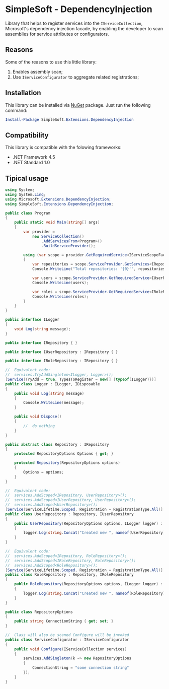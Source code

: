 # SimpleSoft - DependencyInjection
Library that helps to register services into the `IServiceCollection`, Microsoft's dependency injection facade, by enabling the developer to scan assemblies for service attributes or configurators.

## Reasons
Some of the reasons to use this little library:

1. Enables assembly scan;
2. Use `IServiceConfigurator` to aggregate related registrations;

## Installation 
This library can be installed via [NuGet](https://www.nuget.org/packages/SimpleSoft.Extensions.DependencyInjection) package. Just run the following command:

```powershell
Install-Package SimpleSoft.Extensions.DependencyInjection
```

## Compatibility

This library is compatible with the folowing frameworks:

* .NET Framework 4.5
* .NET Standard 1.0

## Tipical usage
```csharp
using System;
using System.Linq;
using Microsoft.Extensions.DependencyInjection;
using SimpleSoft.Extensions.DependencyInjection;

public class Program
{
	public static void Main(string[] args)
	{
		var provider =
			new ServiceCollection()
				.AddServicesFrom<Program>()
				.BuildServiceProvider();

		using (var scope = provider.GetRequiredService<IServiceScopeFactory>().CreateScope())
		{
			var repositories = scope.ServiceProvider.GetServices<IRepository>();
			Console.WriteLine("Total repositories: '{0}'", repositories.Count());

			var users = scope.ServiceProvider.GetRequiredService<IUserRepository>();
			Console.WriteLine(users);

			var roles = scope.ServiceProvider.GetRequiredService<IRoleRepository>();
			Console.WriteLine(roles);
		}
	}
}

public interface ILogger
{
	void Log(string message);
}

public interface IRepository { }

public interface IUserRepository : IRepository { }

public interface IRoleRepository : IRepository { }

//  Equivalent code:
//  services.TryAddSingleton<ILogger, Logger>();
[Service(TryAdd = true, TypesToRegister = new[] {typeof(ILogger)})]
public class Logger : ILogger, IDisposable
{
	public void Log(string message)
	{
		Console.WriteLine(message);
	}

	public void Dispose()
	{
		//  do nothing
	}
}

public abstract class Repository : IRepository
{
	protected RepositoryOptions Options { get; }

	protected Repository(RepositoryOptions options)
	{
		Options = options;
	}
}

//  Equivalent code:
//  services.AddScoped<IRepository, UserRepository>();
//  services.AddScoped<IUserRepository, UserRepository>();
//  services.AddScoped<UserRepository>();
[Service(ServiceLifetime.Scoped, Registration = RegistrationType.All)]
public class UserRepository : Repository, IUserRepository
{
	public UserRepository(RepositoryOptions options, ILogger logger) : base(options)
	{
		logger.Log(string.Concat("Created new ", nameof(UserRepository)));
	}
}

//  Equivalent code:
//  services.AddScoped<IRepository, RoleRepository>();
//  services.AddScoped<IRoleRepository, RoleRepository>();
//  services.AddScoped<RoleRepository>();
[Service(ServiceLifetime.Scoped, Registration = RegistrationType.All)]
public class RoleRepository : Repository, IRoleRepository
{
	public RoleRepository(RepositoryOptions options, ILogger logger) : base(options)
	{
		logger.Log(string.Concat("Created new ", nameof(RoleRepository)));
	}
}

public class RepositoryOptions
{
	public string ConnectionString { get; set; }
}

//  Class will also be scaned Configure will be invoked
public class ServiceConfigurator : IServiceConfigurator
{
	public void Configure(IServiceCollection services)
	{
		services.AddSingleton(k => new RepositoryOptions
		{
			ConnectionString = "some connection string"
		});
	}
}
```


